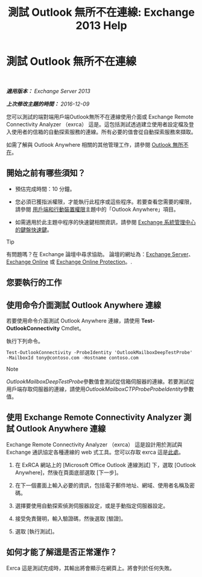 ﻿---
title: '測試 Outlook 無所不在連線: Exchange 2013 Help'
TOCTitle: 測試 Outlook 無所不在連線
ms:assetid: 0dc5b68f-2316-446a-84c9-5f1c50dc3776
ms:mtpsurl: https://technet.microsoft.com/zh-tw/library/Ee633453(v=EXCHG.150)
ms:contentKeyID: 50553935
ms.date: 05/21/2018
mtps_version: v=EXCHG.150
ms.translationtype: MT
---

# 測試 Outlook 無所不在連線

 

_**適用版本：** Exchange Server 2013_

_**上次修改主題的時間：** 2016-12-09_

您可以測試的端對端用戶端Outlook無所不在連線使用介面或 Exchange Remote Connectivity Analyzer （exrca） 這是。這包括測試透過建立使用者設定檔及登入使用者的信箱的自動探索服務的連線。所有必要的值會從自動探索服務來擷取。

如需了解與 Outlook Anywhere 相關的其他管理工作，請參閱 [Outlook 無所不在](outlook-anywhere-exchange-2013-help.md)。

## 開始之前有哪些須知？

  - 預估完成時間：10 分鐘。

  - 您必須已獲指派權限，才能執行此程序或這些程序。若要查看您需要的權限，請參閱 [用戶端和行動裝置權限](clients-and-mobile-devices-permissions-exchange-2013-help.md)主題中的「Outlook Anywhere」項目。

  - 如需適用於此主題中程序的快速鍵相關資訊，請參閱 [Exchange 系統管理中心的鍵盤快速鍵](keyboard-shortcuts-in-the-exchange-admin-center-exchange-online-protection-help.md)。


> [!TIP]  
> 有問題嗎？在 Exchange 論壇中尋求協助。 論壇的網址為：<a href="https://go.microsoft.com/fwlink/p/?linkid=60612">Exchange Server</a>、 <a href="https://go.microsoft.com/fwlink/p/?linkid=267542">Exchange Online</a> 或 <a href="https://go.microsoft.com/fwlink/p/?linkid=285351">Exchange Online Protection</a>。.




## 您要執行的工作

## 使用命令介面測試 Outlook Anywhere 連線

若要使用命令介面測試 Outlook Anywhere 連線，請使用 **Test-OutlookConnectivity** Cmdlet。

執行下列命令。

    Test-OutlookConnectivity -ProbeIdentity 'OutlookMailboxDeepTestProbe' -MailboxId tony@contoso.com -Hostname contoso.com


> [!NOTE]  
> <em>OutlookMailboxDeepTestProbe</em>參數值會測試從信箱伺服器的連線。若要測試從用戶端存取伺服器的連線，請使用<em>OutlookMailboxCTPProbeProbeIdentity</em>參數值。




## 使用 Exchange Remote Connectivity Analyzer 測試 Outlook Anywhere 連線

Exchange Remote Connectivity Analyzer （exrca） 這是設計用於測試與 Exchange 通訊協定各種連線的 web 式工具。您可以存取 exrca 這是[此處](https://go.microsoft.com/fwlink/p/?linkid=167905)。

1.  在 ExRCA 網站上的 \[Microsoft Office Outlook 連線測試\] 下，選取 \[Outlook Anywhere\]，然後在頁面底部選取 \[下一步\]。

2.  在下一個畫面上輸入必要的資訊，包括電子郵件地址、網域、使用者名稱及密碼。

3.  選擇要使用自動探索偵測伺服器設定，或是手動指定伺服器設定。

4.  接受免責聲明，輸入驗證碼，然後選取 \[驗證\]。

5.  選取 \[執行測試\]。

## 如何才能了解這是否正常運作？

Exrca 這是測試完成時，其輸出將會顯示在網頁上。將會列於任何失敗。

